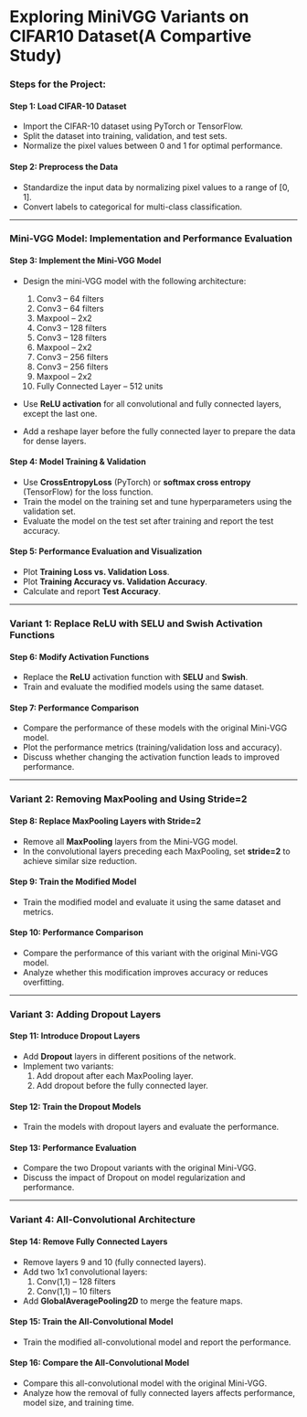 # Exploring MiniVGG Variants on CIFAR10 Dataset(A Compartive Study)


### Steps for the Project:

#### Step 1: Load CIFAR-10 Dataset
- Import the CIFAR-10 dataset using PyTorch or TensorFlow.
- Split the dataset into training, validation, and test sets.
- Normalize the pixel values between 0 and 1 for optimal performance.

#### Step 2: Preprocess the Data
- Standardize the input data by normalizing pixel values to a range of [0, 1].
- Convert labels to categorical for multi-class classification.

---

### Mini-VGG Model: Implementation and Performance Evaluation

#### Step 3: Implement the Mini-VGG Model
- Design the mini-VGG model with the following architecture:
  1. Conv3 – 64 filters
  2. Conv3 – 64 filters
  3. Maxpool – 2x2
  4. Conv3 – 128 filters
  5. Conv3 – 128 filters
  6. Maxpool – 2x2
  7. Conv3 – 256 filters
  8. Conv3 – 256 filters
  9. Maxpool – 2x2
  10. Fully Connected Layer – 512 units
  
- Use **ReLU activation** for all convolutional and fully connected layers, except the last one.
- Add a reshape layer before the fully connected layer to prepare the data for dense layers.

#### Step 4: Model Training & Validation
- Use **CrossEntropyLoss** (PyTorch) or **softmax cross entropy** (TensorFlow) for the loss function.
- Train the model on the training set and tune hyperparameters using the validation set.
- Evaluate the model on the test set after training and report the test accuracy.

#### Step 5: Performance Evaluation and Visualization
- Plot **Training Loss vs. Validation Loss**.
- Plot **Training Accuracy vs. Validation Accuracy**.
- Calculate and report **Test Accuracy**.

---

### Variant 1: Replace ReLU with SELU and Swish Activation Functions

#### Step 6: Modify Activation Functions
- Replace the **ReLU** activation function with **SELU** and **Swish**.
- Train and evaluate the modified models using the same dataset.

#### Step 7: Performance Comparison
- Compare the performance of these models with the original Mini-VGG model.
- Plot the performance metrics (training/validation loss and accuracy).
- Discuss whether changing the activation function leads to improved performance.

---

### Variant 2: Removing MaxPooling and Using Stride=2

#### Step 8: Replace MaxPooling Layers with Stride=2
- Remove all **MaxPooling** layers from the Mini-VGG model.
- In the convolutional layers preceding each MaxPooling, set **stride=2** to achieve similar size reduction.

#### Step 9: Train the Modified Model
- Train the modified model and evaluate it using the same dataset and metrics.

#### Step 10: Performance Comparison
- Compare the performance of this variant with the original Mini-VGG model.
- Analyze whether this modification improves accuracy or reduces overfitting.

---

### Variant 3: Adding Dropout Layers

#### Step 11: Introduce Dropout Layers
- Add **Dropout** layers in different positions of the network.
- Implement two variants:
  1. Add dropout after each MaxPooling layer.
  2. Add dropout before the fully connected layer.

#### Step 12: Train the Dropout Models
- Train the models with dropout layers and evaluate the performance.

#### Step 13: Performance Evaluation
- Compare the two Dropout variants with the original Mini-VGG.
- Discuss the impact of Dropout on model regularization and performance.

---

### Variant 4: All-Convolutional Architecture

#### Step 14: Remove Fully Connected Layers
- Remove layers 9 and 10 (fully connected layers).
- Add two 1x1 convolutional layers:
  1. Conv(1,1) – 128 filters
  2. Conv(1,1) – 10 filters
- Add **GlobalAveragePooling2D** to merge the feature maps.

#### Step 15: Train the All-Convolutional Model
- Train the modified all-convolutional model and report the performance.

#### Step 16: Compare the All-Convolutional Model
- Compare this all-convolutional model with the original Mini-VGG.
- Analyze how the removal of fully connected layers affects performance, model size, and training time.

